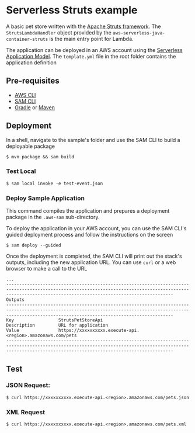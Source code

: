 # Serverless Struts example
A basic pet store written with the [Apache Struts framework](https://struts.apache.org). The `StrutsLambdaHandler` object provided by the `aws-serverless-java-container-struts` is the main entry point for Lambda.

The application can be deployed in an AWS account using the [Serverless Application Model](https://github.com/awslabs/serverless-application-model). The `template.yml` file in the root folder contains the application definition

## Pre-requisites
* [AWS CLI](https://aws.amazon.com/cli/)
* [SAM CLI](https://github.com/awslabs/aws-sam-cli)
* [Gradle](https://gradle.org/) or [Maven](https://maven.apache.org/)


## Deployment
In a shell, navigate to the sample's folder and use the SAM CLI to build a deployable package
```
$ mvn package && sam build
```

### Test Local

```
$ sam local invoke -e test-event.json
```

### Deploy Sample Application

This command compiles the application and prepares a deployment package in the `.aws-sam` sub-directory.

To deploy the application in your AWS account, you can use the SAM CLI's guided deployment process and follow the instructions on the screen

```
$ sam deploy --guided
```

Once the deployment is completed, the SAM CLI will print out the stack's outputs, including the new application URL. You can use `curl` or a web browser to make a call to the URL

```
...
------------------------------------------------------------------------------------------------------------------------------------------------------------------------------------------------------------
Outputs                                                                                                                                                                                                    
------------------------------------------------------------------------------------------------------------------------------------------------------------------------------------------------------------
Key                 StrutsPetStoreApi                                                                                                                                                                      
Description         URL for application                                                                                                                                                                    
Value               https://xxxxxxxxxx.execute-api.<region>.amazonaws.com/pets                                                                                                                         
------------------------------------------------------------------------------------------------------------------------------------------------------------------------------------------------------------
```
## Test

### JSON Request:
```
$ curl https://xxxxxxxxxx.execute-api.<region>.amazonaws.com/pets.json
```

### XML Request
```
$ curl https://xxxxxxxxxx.execute-api.<region>.amazonaws.com/pets.xml
```